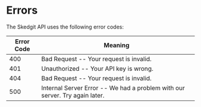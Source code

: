 # Errors


The Skedgit API uses the following error codes:


Error Code | Meaning
---------- | -------
400 | Bad Request -- Your request is invalid.
401 | Unauthorized -- Your API key is wrong.
404 | Bad Request -- Your request is invalid.
500 | Internal Server Error -- We had a problem with our server. Try again later.
